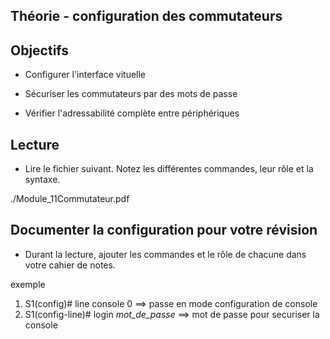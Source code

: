 ## Théorie  - configuration des commutateurs

## Objectifs

- Configurer l'interface vituelle 

- Sécuriser les commutateurs par des mots de passe 

- Vérifier l'adressabilité complète entre périphériques

## Lecture

-  Lire le fichier suivant.  Notez les différentes commandes, leur rôle et la syntaxe.

./Module_11Commutateur.pdf
 
## Documenter la configuration pour votre révision

- Durant la lecture, ajouter les commandes et le rôle de chacune dans votre cahier de notes.

exemple 


1. S1(config)# line console 0	==> passe en mode configuration de console
1. S1(config-line)# login *mot_de_passe*	==> mot de passe pour securiser la console

